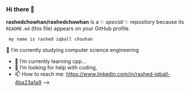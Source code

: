 ### Hi there 👋


**rashedchowhan/rashedchowhan** is a ✨ _special_ ✨ repository because its `README.md` (this file) appears on your GitHub profile.


     my name is rashed iqball chouhan
  🌱 I’m currently studying computer science engineering
     
- 🌱 I’m currently learning cpp...
- 🤔 I’m looking for help with coding, 
- 📫 How to reach me: https://www.linkedin.com/in/rashed-iqball-4ba23a1a9
-->
